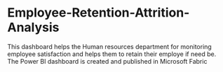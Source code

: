 # Employee-Retention-Attrition-Analysis
This dashboard helps the Human resources department for monitoring employee satisfaction and helps them to retain their employe if need be. The Power BI dashboard is created and published in Microsoft Fabric
